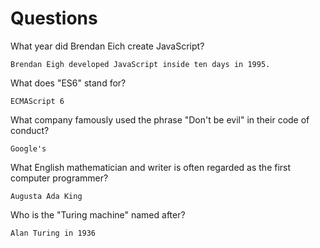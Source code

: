 # Questions

What year did Brendan Eich create JavaScript? 

```
Brendan Eigh developed JavaScript inside ten days in 1995.
```

What does "ES6" stand for?

```
ECMAScript 6
```

What company famously used the phrase "Don't be evil" in their code of conduct?

```
Google's
```

What English mathematician and writer is often regarded as the first computer programmer?

```
Augusta Ada King
```

Who is the "Turing machine" named after?

```
Alan Turing in 1936
```
